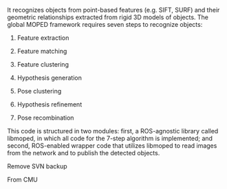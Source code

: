 It recognizes objects from point-based features (e.g. SIFT, SURF) and their geometric relationships extracted from rigid 3D models of objects. The global MOPED framework requires seven steps to recognize objects: 

1) Feature extraction

2) Feature matching

3) Feature clustering

4) Hypothesis generation

5) Pose clustering

6) Hypothesis refinement

7) Pose recombination 

This code is structured in two modules: first, a ROS-agnostic library called libmoped, in which all code for the 7-step algorithm is implemented; and second, ROS-enabled wrapper code that utilizes libmoped to read images from the network and to publish the detected objects.

Remove SVN backup 

From CMU
